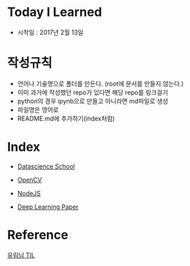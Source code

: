 # Today I Learned
- 시작일 : 2017년 2월 13일


# 작성규칙
- 언어나 기술명으로 폴더를 만든다. (root에 문서를 만들지 않는다.)
- 이미 과거에 작성했던 repo가 있다면 해당 repo를 링크걸기
- python의 경우 ipynb으로 만들고 아니라면 md파일로 생성
- 파일명은 영어로
- README.md에 추가하기(index처럼)

# Index

- [Datascience School](https://github.com/zzsza/Datascience_School)

- [OpenCV](https://github.com/zzsza/OpenCV)

- [NodeJS](https://github.com/zzsza/nodeJS_camp)

- [Deep Learning Paper](https://github.com/zzsza/Deep-Learning-Papers-Reading-Roadmap)


# Reference
[유림님 TIL](https://github.com/milooy/TIL#today-i-learned)

